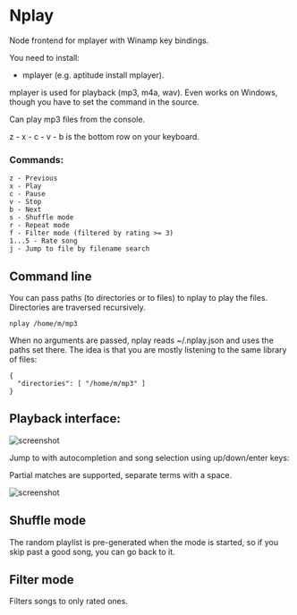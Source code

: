 # Nplay

Node frontend for mplayer with Winamp key bindings.

You need to install:
- mplayer (e.g. aptitude install mplayer).

mplayer is used for playback (mp3, m4a, wav). Even works on Windows, though you have to set the command in the source.

Can play mp3 files from the console.

z - x - c - v - b is the bottom row on your keyboard.

### Commands:

    z - Previous
    x - Play
    c - Pause
    v - Stop
    b - Next
    s - Shuffle mode
    r - Repeat mode
    f - Filter mode (filtered by rating >= 3)
    1...5 - Rate song
    j - Jump to file by filename search

## Command line

You can pass paths (to directories or to files) to nplay to play the files. Directories are traversed recursively.

    nplay /home/m/mp3

When no arguments are passed, nplay reads ~/.nplay.json and uses the paths set there. The idea is that you are mostly listening to the same library of files:

    {
      "directories": [ "/home/m/mp3" ]
    }

## Playback interface:

![screenshot](https://github.com/mixu/node-winamp/raw/master/doc/playback.png)

Jump to with autocompletion and song selection using up/down/enter keys:

Partial matches are supported, separate terms with a space.

![screenshot](https://github.com/mixu/node-winamp/raw/master/doc/jump_mode.png)

## Shuffle mode

The random playlist is pre-generated when the mode is started, so if you skip past a good song, you can go back to it.

## Filter mode

Filters songs to only rated ones.

